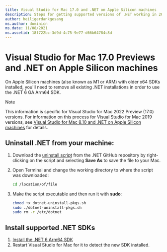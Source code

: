 ```yaml
---
title: Visual Studio for Mac 17.0 and .NET on Apple Silicon machines
description: Steps for getting supported versions of .NET working in 2022 on M1 machines.
author: heiligerdankgesang
ms.author: dominicn
ms.date: 11/08/2021
ms.assetid: 18f722bc-3d9d-4c75-9e77-d66b64784c8d
---
```


# Visual Studio for Mac 17.0 Previews and .NET on Apple Silicon machines

On Apple Silicon machines (also known as M1 or ARM) with older x64 SDKs installed, you'll need to remove all existing .NET installations in order to use the .NET 6 GA Arm64 SDK.  

> [!NOTE]
> This information is specific for Visual Studio for Mac 2022 Preview (17.0) versions. For information on this process for Visual Studio for Mac 2019 versions, see [Visual Studio for Mac 8.10 and .NET on Apple Silicon machines](/visualstudio/mac/uninstall-net-2019) for details.

## Uninstall .NET from your machine: 

1. Download the [uninstall script](https://github.com/dotnet/sdk/blob/main/scripts/obtain/uninstall/dotnet-uninstall-pkgs.sh) from the .NET GitHub repository by right-clicking on the script and selecting **Save As** to save the file to your Mac.
2. Open Terminal and change the working directory to where the script was downloaded:
 
    ```bash
    cd /location/of/file
    ```
3. Make the script executable and then run it with **sudo**:

    ```bash
    chmod +x dotnet-uninstall-pkgs.sh 
    sudo ./dotnet-uninstall-pkgs.sh
    sudo rm -r /etc/dotnet
    ```  

## Install supported .NET SDKs

1. [Install the .NET 6 Arm64 SDK](https://download.visualstudio.microsoft.com/download/pr/ed60d37e-7842-4fc2-8250-2bd66073d79e/725d486e04d27e45d2b41c687dc35f49/dotnet-sdk-6.0.100-osx-arm64.pkg)
2. Restart Visual Studio for Mac for it to detect the new SDK installed. 

